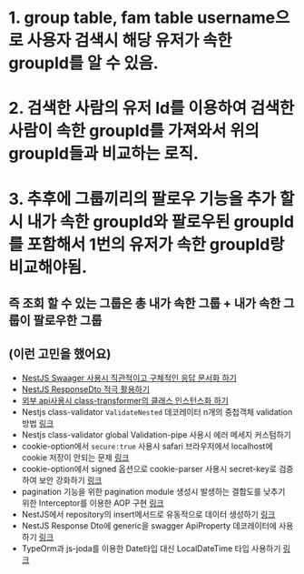 # 1. group table, fam table username으로 사용자 검색시 해당 유저가 속한 groupId를 알 수 있음.

# 2. 검색한 사람의 유저 Id를 이용하여 검색한 사람이 속한 groupId를 가져와서 위의 groupId들과 비교하는 로직.

# 3. 추후에 그룹끼리의 팔로우 기능을 추가 할시 내가 속한 groupId와 팔로우된 groupId를 포함해서 1번의 유저가 속한 groupId랑 비교해야됨.

## 즉 조회 할 수 있는 그룹은 총 내가 속한 그룹 + 내가 속한 그룹이 팔로우한 그룹

## (이런 고민을 했어요)

- [NestJS Swaager 사용시 직관적이고 구체적인 응답 문서화 하기](https://threeyears.tistory.com/555)
- [NestJS ResponseDto 적극 활용하기](https://threeyears.tistory.com/553)
- [외부 api사용시 class-transformer의 클래스 인스턴스화 하기](https://threeyears.tistory.com/560)
- Nestjs class-validator `ValidateNested` 데코레이터 n개의 중첩객체 validation 방법 [링크](https://threeyears.tistory.com/513)
- Nestjs class-validator global Validation-pipe 사용시 에러 메세지 커스텀하기
- cookie-option에서 `secure:true` 사용시 safari 브라우저에서 localhost에 cookie 저장이 안되는 문제 [링크](https://threeyears.tistory.com/517)
- cookie-option에서 signed 옵션으로 cookie-parser 사용시 secret-key로 검증하여 보안 강화하기 [링크](https://threeyears.tistory.com/502)
- pagination 기능을 위한 pagination module 생성시 발생하는 결합도를 낮추기 위한 Interceptor를 이용한 AOP 구현 [링크](https://threeyears.tistory.com/518)
- NestJS에서 repository의 insert메서드로 유동적으로 데이터 생성하기 [링크](https://threeyears.tistory.com/526)
- NestJS Response Dto에 generic을 swagger ApiProperty 데코레이터에 사용하기 [링크](https://threeyears.tistory.com/525)
- TypeOrm과 js-joda를 이용한 Date타입 대신 LocalDateTime 타입 사용하기 [링크](https://threeyears.tistory.com/549)
